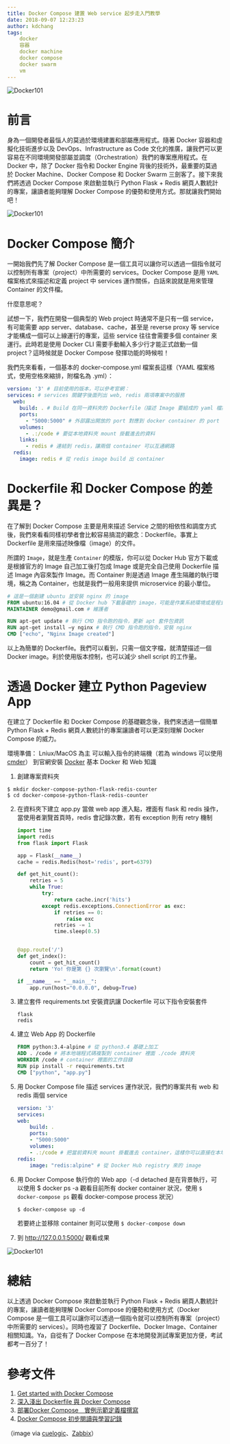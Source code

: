```yaml
---
title: Docker Compose 建置 Web service 起步走入門教學
date: 2018-09-07 12:23:23
author: kdchang
tags: 
    docker
    容器
    docker machine
    docker compose
    docker swarm
    vm
---
```


![Docker101](/img/kdchang/docker101/docker-compose-logo.png)

# 前言
身為一個開發者最惱人的莫過於環境建置和部屬應用程式。隨著 Docker 容器和虛擬化技術進步以及 DevOps、Infrastructure as Code 文化的推廣，讓我們可以更容易在不同環境開發部屬並調度（Orchestration）我們的專案應用程式。在 Docker 中，除了 Docker 指令和 Docker Engine 背後的技術外，最重要的莫過於 Docker Machine、Docker Compose 和 Docker Swarm 三劍客了。接下來我們將透過 Docker Compose 來啟動並執行 Python Flask + Redis 網頁人數統計的專案，讓讀者能夠理解 Docker Compose 的優勢和使用方式。那就讓我們開始吧！

![Docker101](/img/kdchang/docker101/docker-compose-services.png)

# Docker Compose 簡介
一開始我們先了解 Docker Compose 是一個工具可以讓你可以透過一個指令就可以控制所有專案（project）中所需要的 services。Docker Compose 是用 `YAML` 檔案格式來描述和定義 project 中 services 運作關係，白話來說就是用來管理 Container 的文件檔。

什麼意思呢？

試想一下，我們在開發一個典型的 Web project 時通常不是只有一個 service，有可能需要 app server、database、cache，甚至是 reverse proxy 等 service 才能構成一個可以上線運行的專案，這些 service 往往會需要多個 container 來運行。此時若是使用 Docker CLI 需要手動輸入多少行才能正式啟動一個 project？這時候就是 Docker Compose 發揮功能的時候啦！

我們先來看看，一個基本的 docker-compose.yml 檔案長這樣（YAML 檔案格式，使用空格來縮排，附檔名為 .yml）：

```yaml
version: '3' # 目前使用的版本，可以參考官網：
services: # services 關鍵字後面列出 web, redis 兩項專案中的服務
  web:
    build: . # Build 在同一資料夾的 Dockerfile（描述 Image 要組成的 yaml 檔案）成 container
    ports:
      - "5000:5000" # 外部露出開放的 port 對應到 docker container 的 port
    volumes:
      - .:/code # 要從本地資料夾 mount 掛載進去的資料
    links:
      - redis # 連結到 redis，讓兩個 container 可以互通網路
  redis:
    image: redis # 從 redis image build 出 container
```

# Dockerfile 和 Docker Compose 的差異是？
在了解到 Docker Compose 主要是用來描述 Service 之間的相依性和調度方式後，我們來看看同樣初學者會比較容易搞混的觀念：Dockerfile。事實上 Dockerfile 是用來描述映像檔（image）的文件。

所謂的 `Image`，就是生產 `Container` 的模版，你可以從 Docker Hub 官方下載或是根據官方的 Image 自己加工後打包成 Image 或是完全自己使用 Dockerfile 描述 Image 內容來製作 Image。而 Container 則是透過 Image 產生隔離的執行環境，稱之為 Container，也就是我們一般用來提供 microservice 的最小單位。

```dockerfile
# 這是一個創建 ubuntu 並安裝 nginx 的 image
FROM ubuntu:16.04 # 從 Docker hub 下載基礎的 image，可能是作業系統環境或是程式語言環境，這邊是 ubuntu 16.04
MAINTAINER demo@gmail.com # 維護者

RUN apt-get update # 執行 CMD 指令跑的指令，更新 apt 套件包資訊
RUN apt-get install –y nginx # 執行 CMD 指令跑的指令，安裝 nginx
CMD ["echo", "Nginx Image created"] 
```

以上為簡單的 Dockerfile。我們可以看到，只需一個文字檔，就清楚描述一個 Docker image。利於使用版本控制，也可以減少 shell script 的工作量。

# 透過 Docker 建立 Python Pageview App
在建立了 Dockerfile 和 Docker Compose 的基礎觀念後，我們來透過一個簡單 Python Flask + Redis 網頁人數統計的專案讓讀者可以更深刻理解 Docker Compose 的威力。

環境準備：
Lniux/MacOS 為主
可以輸入指令的終端機（若為 windows 可以使用 [cmder](http://cmder.net/)）
到官網安裝 [Docker](https://docs.docker.com/install/)
基本 Docker 和 Web 知識

1. 創建專案資料夾
```shell
$ mkdir docker-compose-python-flask-redis-counter
$ cd docker-compose-python-flask-redis-counter
```

2. 在資料夾下建立 app.py 當做 web app 進入點，裡面有 flask 和 redis 操作，當使用者瀏覽首頁時，redis 會記錄次數，若有 exception 則有 retry 機制
    ```py
    import time
    import redis
    from flask import Flask

    app = Flask(__name__)
    cache = redis.Redis(host='redis', port=6379)

    def get_hit_count():
        retries = 5
        while True:
            try:
                return cache.incr('hits')
            except redis.exceptions.ConnectionError as exc:
                if retries == 0:
                    raise exc
                retries -= 1
                time.sleep(0.5)


    @app.route('/')
    def get_index():
        count = get_hit_count()
        return 'Yo! 你是第 {} 次瀏覽\n'.format(count)

    if __name__ == "__main__":
        app.run(host="0.0.0.0", debug=True)
    ```

3. 建立套件 requirements.txt 安裝資訊讓 Dockerfile 可以下指令安裝套件

    ```
    flask
    redis
    ```

4. 建立 Web App 的 Dockerfile

    ```dockerfile
    FROM python:3.4-alpine # 從 python3.4 基礎上加工
    ADD . /code # 將本地端程式碼複製到 container 裡面 ./code 資料夾
    WORKDIR /code # container 裡面的工作目錄
    RUN pip install -r requirements.txt
    CMD ["python", "app.py"]
    ```

5. 用 Docker Compose file 描述 services 運作狀況，我們的專案共有 web 和 redis 兩個 service

    ```yaml
    version: '3'
    services:
    web:
        build: .
        ports:
        - "5000:5000"
        volumes:
        - .:/code # 把當前資料夾 mount 掛載進去 container，這樣你可以直接在本地端專案資料夾改動檔案，container 裡面的檔案也會更動也不用重新 build image！
    redis:
        image: "redis:alpine" # 從 Docker Hub registry 來的 image
    ```

6. 用 Docker Compose 執行你的 Web app（-d detached 是在背景執行，可以使用 $ docker ps -a 觀看目前所有 docker container 狀況，使用 `$ docker-compose ps` 觀看 docker-compose process 狀況）

    ```shell
    $ docker-compose up -d
    ```

    若要終止並移除 container 則可以使用 `$ docker-compose down`

7. 到 http://127.0.0.1:5000/ 觀看成果

![Docker101](/img/kdchang/docker101/docker-compose-flask-redis-demo.png)

# 總結
以上透過 Docker Compose 來啟動並執行 Python Flask + Redis 網頁人數統計的專案，讓讀者能夠理解 Docker Compose 的優勢和使用方式（Docker Compose 是一個工具可以讓你可以透過一個指令就可以控制所有專案（project）中所需要的 services）。同時也複習了 Dockerfile、Docker Image、Container 相關知識。Ya，自從有了 Docker Compose 在本地開發測試專案更加方便，考試都考一百分了！

# 參考文件
1. [Get started with Docker Compose](https://docs.docker.com/compose/gettingstarted/#step-8-experiment-with-some-other-commands)
2. [深入淺出 Dockerfile 與 Docker Compose](https://oomusou.io/docker/dockerfile-dockercompose/)
3. [部署Docker Compose　實例示範定義檔撰寫](http://www.netadmin.com.tw/article_content.aspx?sn=1712060002)
4. [Docker Compose 初步閱讀與學習記錄](http://blog.maxkit.com.tw/2017/03/docker-compose.html)

（image via [cuelogic](https://medium.com/skillshare-team/from-docker-compose-to-minikube-d94cbe97acda)、[Zabbix](https://share.zabbix.com/virtualization/docker/docker-compose-yml-v2-format-for-zabbix-3-0)）

